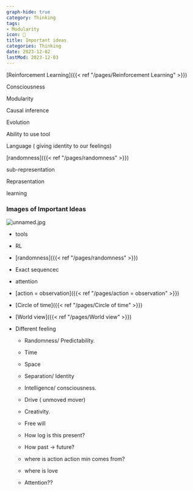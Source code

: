 ```yaml
---
graph-hide: true
category: Thinking
tags:
- Modularity
icon: 📌
title: Important ideas
categories: Thinking
date: 2023-12-02
lastMod: 2023-12-03
---
```

[Reinforcement Learning]({{< ref "/pages/Reinforcement Learning" >}})

Consciousness

Modularity

Causal inference

Evolution

Ability to use tool

Language ( giving identity to our feelings)

[randomness]({{< ref "/pages/randomness" >}})

sub-representation

Reprasentation

learning

### Images of Important Ideas

![unnamed.jpg](/assets/unnamed_1695518758533_0.jpg)

  + tools

  + RL

  + [randomness]({{< ref "/pages/randomness" >}})

  + Exact sequencec

  + attention

  + [action = observation]({{< ref "/pages/action = observation" >}})

  + [Circle of time]({{< ref "/pages/Circle of time" >}})

  + [World view]({{< ref "/pages/World view" >}})

  + Different feeling

    + Randomness/ Predictability.

    + Time

    + Space

    + Separation/ Identity

    + Intelligence/ consciousness.

    + Drive ( unmoved mover)

    + Creativity.

    + Free will

    + How log is this present?

    + How past -> future?

    + where is action action min comes from?

    + where is love

    + Attention??


